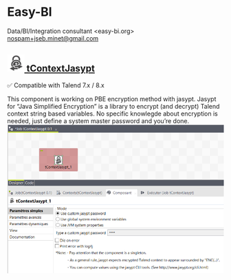 # Easy-BI
  Data/BI/Integration consultant
     <easy-bi.org>
  <nospam+jseb.minet@gmail.com>

## <a href='./components/tContextJasypt/readme.md'><img src='./components/tContextJasypt/logo.jpg' width='40' height='40'> tContextJasypt</a>
 :white_check_mark: Compatible with Talend 7.x / 8.x 

This component is working on PBE encryption method with jasypt.
Jasypt for “Java Simplified Encryption” is a library to encrypt (and decrypt) Talend context string based variables.
No specific knowlegde about encryption is needed, just define a system master password and you’re done.
<img src='./components/tContextJasypt/sample.jpg'>
